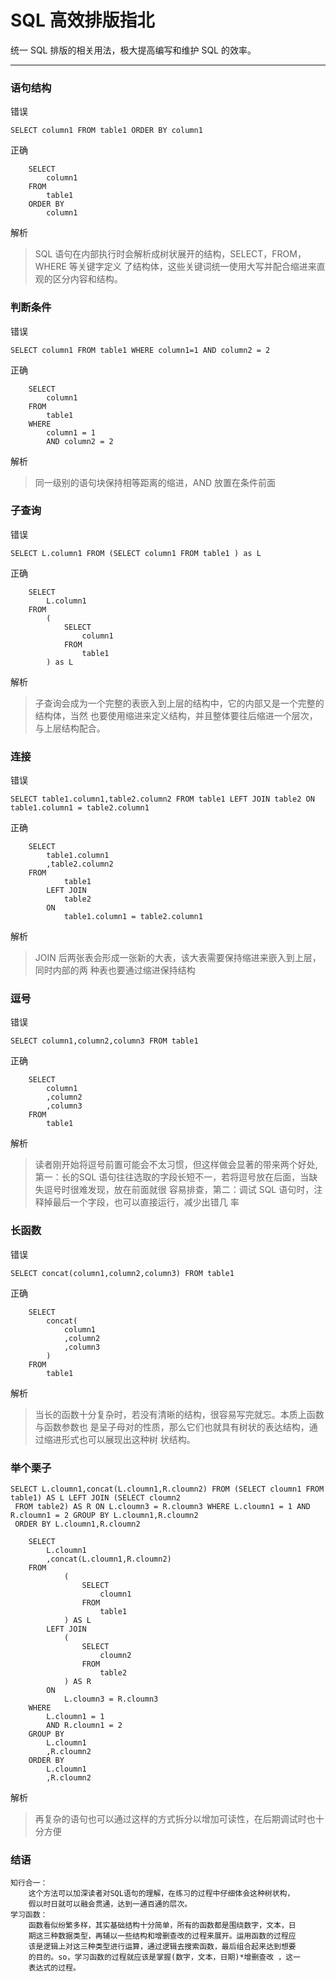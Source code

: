# SQL 高效排版指北
统一 SQL 排版的相关用法，极大提高编写和维护 SQL 的效率。

---
### 语句结构
错误
```
SELECT column1 FROM table1 ORDER BY column1
```
正确
```
    SELECT 
        column1 
    FROM 
        table1
    ORDER BY 
        column1
```
解析
> SQL 语句在内部执行时会解析成树状展开的结构，SELECT，FROM，WHERE 等关键字定义
了结构体，这些关键词统一使用大写并配合缩进来直观的区分内容和结构。

### 判断条件
错误
```
SELECT column1 FROM table1 WHERE column1=1 AND column2 = 2 
```
正确
```
    SELECT 
        column1 
    FROM 
        table1
    WHERE
        column1 = 1 
        AND column2 = 2 
```
解析
> 同一级别的语句块保持相等距离的缩进，AND 放置在条件前面

### 子查询
错误
```
SELECT L.column1 FROM (SELECT column1 FROM table1 ) as L
```
正确
```
    SELECT 
        L.column1 
    FROM 
        (
            SELECT 
                column1 
            FROM 
                table1 
        ) as L
```
解析
> 子查询会成为一个完整的表嵌入到上层的结构中，它的内部又是一个完整的结构体，当然
也要使用缩进来定义结构，并且整体要往后缩进一个层次，与上层结构配合。

### 连接
错误
```
SELECT table1.column1,table2.column2 FROM table1 LEFT JOIN table2 ON table1.column1 = table2.column1
```
正确
```
    SELECT 
        table1.column1
        ,table2.column2
    FROM
            table1
        LEFT JOIN
            table2
        ON
            table1.column1 = table2.column1
```
解析
> JOIN 后两张表会形成一张新的大表，该大表需要保持缩进来嵌入到上层，同时内部的两
种表也要通过缩进保持结构

### 逗号
错误
```
SELECT column1,column2,column3 FROM table1
```
正确
```
    SELECT 
        column1
        ,column2
        ,column3
    FROM 
        table1
```
解析
> 读者刚开始将逗号前置可能会不太习惯，但这样做会显著的带来两个好处,第一：长的SQL
语句往往选取的字段长短不一，若将逗号放在后面，当缺失逗号时很难发现，放在前面就很
容易排查，第二：调试 SQL 语句时，注释掉最后一个字段，也可以直接运行，减少出错几
率

### 长函数
错误
```
SELECT concat(column1,column2,column3) FROM table1
```
正确
```
    SELECT
        concat(
            column1
            ,column2
            ,column3
        ) 
    FROM 
        table1
```
解析
> 当长的函数十分复杂时，若没有清晰的结构，很容易写完就忘。本质上函数与函数参数也
是呈子母对的性质，那么它们也就具有树状的表达结构，通过缩进形式也可以展现出这种树
状结构。

### 举个栗子
```
SELECT L.cloumn1,concat(L.cloumn1,R.cloumn2) FROM (SELECT cloumn1 FROM table1) AS L LEFT JOIN (SELECT cloumn2
 FROM table2) AS R ON L.cloumn3 = R.cloumn3 WHERE L.cloumn1 = 1 AND R.cloumn1 = 2 GROUP BY L.cloumn1,R.cloumn2 
 ORDER BY L.cloumn1,R.cloumn2
```

```
    SELECT
        L.cloumn1
        ,concat(L.cloumn1,R.cloumn2)
    FROM
            (
                SELECT
                    cloumn1
                FROM
                    table1
            ) AS L
        LEFT JOIN
            (
                SELECT
                    cloumn2
                FROM
                    table2
            ) AS R
        ON
            L.cloumn3 = R.cloumn3
    WHERE
        L.cloumn1 = 1
        AND R.cloumn1 = 2
    GROUP BY
        L.cloumn1
        ,R.cloumn2
    ORDER BY
        L.cloumn1
        ,R.cloumn2
```
解析
> 再复杂的语句也可以通过这样的方式拆分以增加可读性，在后期调试时也十分方便

### 结语

    知行合一：
        这个方法可以加深读者对SQL语句的理解，在练习的过程中仔细体会这种树状构，
        假以时日就可以融会贯通，达到一通百通的层次。
    学习函数：
        函数看似纷繁多样，其实基础结构十分简单，所有的函数都是围绕数字，文本，日
        期这三种数据类型，再辅以一些结构和增删查改的过程来展开。运用函数的过程应
        该是逻辑上对这三种类型进行运算，通过逻辑去搜索函数，最后组合起来达到想要
        的目的。so，学习函数的过程就应该是掌握(数字，文本，日期)*增删查改 ，这一
        表达式的过程。
